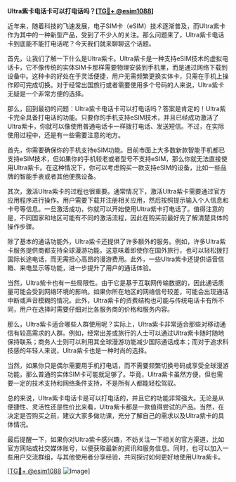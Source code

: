 **Ultra紫卡电话卡可以打电话吗？[[TG💪+ @esim1088](https://t.me/s/esim1088)]**

近年来，随着科技的飞速发展，电子SIM卡（eSIM）技术逐渐普及，而Ultra紫卡作为其中的一种新型产品，受到了不少人的关注。那么问题来了，Ultra紫卡电话卡到底能不能打电话呢？今天我们就来聊聊这个话题。

首先，让我们了解一下什么是Ultra紫卡。Ultra紫卡是一种支持eSIM技术的虚拟电话卡，它不像传统的实体SIM卡那样需要物理安装到手机里，而是通过网络下载到设备中。这种卡的好处在于灵活便捷，用户无需频繁更换实体卡，只需在手机上操作即可完成切换。对于经常出国旅行或者需要使用多个号码的人来说，Ultra紫卡无疑是一个非常方便的选择。

那么，回到最初的问题：Ultra紫卡电话卡可以打电话吗？答案是肯定的！Ultra紫卡完全具备打电话的功能。只要你的手机支持eSIM技术，并且已经成功激活了Ultra紫卡，你就可以像使用普通电话卡一样拨打电话、发送短信。不过，在实际使用过程中，还是有一些需要注意的地方。

首先，你需要确保你的手机支持eSIM功能。目前市面上大多数新款智能手机都已支持eSIM技术，但如果你的手机较老或者型号不支持eSIM，那么你就无法直接使用Ultra紫卡。在这种情况下，你可以考虑购买一款支持eSIM的设备，比如一些品牌的智能手表或者其他便携设备。

其次，激活Ultra紫卡的过程也很重要。通常情况下，激活Ultra紫卡需要通过官方应用程序进行操作。用户需要下载并注册相关应用，然后按照提示输入个人信息和卡号等信息。一旦激活成功，你就可以开始使用Ultra紫卡打电话了。值得注意的是，不同国家和地区可能有不同的激活流程，因此在购买前最好先了解清楚具体的操作步骤。

除了基本的通话功能外，Ultra紫卡还提供了许多额外的服务。例如，许多Ultra紫卡服务提供商都支持全球漫游功能，这意味着即使你在国外旅行，也可以轻松拨打国际长途电话，而无需担心高昂的漫游费用。此外，一些Ultra紫卡还提供语音信箱、来电显示等功能，进一步提升了用户的通话体验。

当然，Ultra紫卡也有一些局限性。由于它是基于互联网传输数据的，因此通话质量可能会受到网络环境的影响。如果你所在地区的网络信号较差，可能会出现通话中断或声音模糊的情况。此外，Ultra紫卡的资费结构也可能与传统电话卡有所不同，用户在选择时需要仔细对比各服务商的价格和服务内容。

那么，Ultra紫卡适合哪些人群使用呢？实际上，Ultra紫卡非常适合那些对移动通信有较高需求的人群。例如，经常出差或旅行的人士可以通过Ultra紫卡随时随地保持联系；商务人士则可以利用其全球漫游功能减少国际通话成本；而对于追求科技感的年轻人来说，Ultra紫卡也是一种时尚的选择。

当然，如果你只是偶尔需要用手机打电话，而不需要频繁切换号码或享受全球漫游功能，那么普通的实体SIM卡可能就足够了。毕竟，Ultra紫卡虽然方便，但也需要一定的技术支持和网络条件支持，不是所有人都能轻松驾驭。

总的来说，Ultra紫卡电话卡是可以打电话的，并且它的功能非常强大。无论是从便捷性、灵活性还是性价比来看，Ultra紫卡都是一款值得尝试的产品。当然，在决定是否购买之前，建议大家多做功课，充分了解自己的需求以及Ultra紫卡的具体情况。

最后提醒一下，如果你对Ultra紫卡感兴趣，不妨关注一下相关的官方渠道，比如官方网站或社交媒体账号，以便获取最新的资讯和服务信息。同时，也可以加入一些用户交流群组，与其他使用者分享经验，共同探讨如何更好地使用Ultra紫卡。

[[TG💪+ @esim1088](https://t.me/s/esim1088) ![Image](https://i.postimg.cc/4NQfJmqS/Snipaste-2025-05-13-00-14-12.png)]